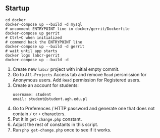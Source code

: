 ## Startup
```
cd docker
docker-compose up --build -d mysql
# uncomment ENTRYPOINT line in docker/gerrit/Dockerfile
docker-compose up gerrit
# Ctrl+C when initialized
# commend back the ENTRYPOINT line
docker-compose up --build -d gerrit
# wait until app starts
docker logs labcr-gerrit
docker-compose up --build -d
```

1. Create new `labcr` project with initial empty commit.
1. Go to `All-Projects` Access tab and remove `Read` persmission for
   Anonymous users. Add `Read` permission for Registered users. 
1. Create an account for students:
    ```
    username: student
    email: student@student.agh.edu.pl
    ```
1. Go to Preferences / HTTP password and generate one that does not contain
`/` or `+` characters.
1. Put it in `get-change.php` constant.
1. Adjust the rest of constants in this script.
1. Run `php get-change.php` once to see if it works.
